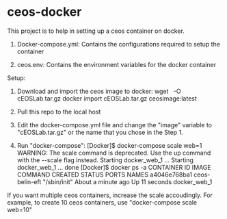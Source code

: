 # ceos-docker

This project is to help in setting up a ceos container on docker. 

1. Docker-compose.yml: Contains the configurations required to setup the container

2. ceos.env: Contains the environment variables for the docker container

Setup:

1. Download and import the ceos image to docker:
wget  <url> -O cEOSLab.tar.gz
docker import cEOSLab.tar.gz ceosimage:latest

2. Pull this repo to the local host

3. Edit the docker-compose.yml file and change the "image" variable to "cEOSLab.tar.gz" or the name that you chose in the Step 1. 

4. Run "docker-compose":
[Docker]$ docker-compose scale web=1
WARNING: The scale command is deprecated. Use the up command with the --scale flag instead.
Starting docker_web_1 ...
Starting docker_web_1 ... done
[Docker]$ docker ps -a
CONTAINER ID        IMAGE               COMMAND             CREATED              STATUS              PORTS                    NAMES
a4046e768ba1        ceos-belin-eft      "/sbin/init"        About a minute ago   Up 11 seconds                                docker_web_1

If you want multiple ceos containers, increase the scale accoudingly. For example, to create 10 ceos containers, use "docker-compose scale web=10"
